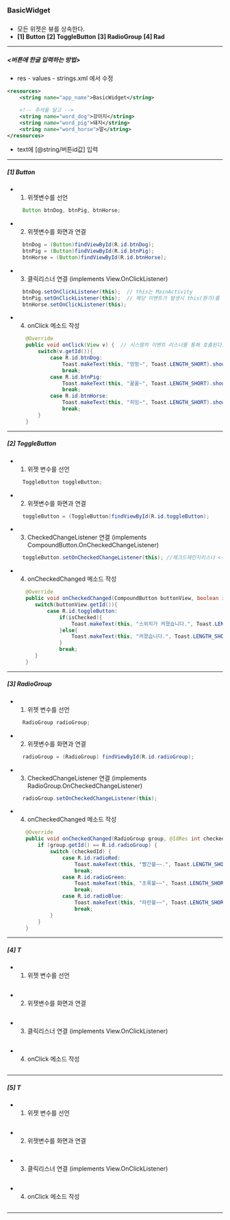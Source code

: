### BasicWidget

#####
- 모든 위젯은 뷰를 상속한다.
- **[1] Button**
  **[2] ToggleButton**
  **[3] RadioGroup**
  **[4] Rad**
---
##### <버튼에 한글 입력하는 방법>
- res - values - strings.xml 에서 수정
```xml
<resources>
    <string name="app_name">BasicWidget</string>

    <!-- 주석을 달고 -->
    <string name="word_dog">강아지</string>
    <string name="word_pig">돼지</string>
    <string name="word_horse">말</string>
</resources>
```
- text에 [@string/버튼id값]  입력
---

##### [1] Button
- 1. 위젯변수를 선언
```java
     Button btnDog, btnPig, btnHorse;
```
- 2. 위젯변수를 화면과 연결
```java
     btnDog = (Button)findViewById(R.id.btnDog);
     btnPig = (Button)findViewById(R.id.btnPig);
     btnHorse = (Button)findViewById(R.id.btnHorse);
```
- 3. 클릭리스너 연결   (implements View.OnClickListener)
```java
     btnDog.setOnClickListener(this);  // this는 MainActivity
     btnPig.setOnClickListener(this);  // 해당 이벤트가 발생시 this(뭔가)를 호출해준다.
     btnHorse.setOnClickListener(this);
```
- 4. onClick 메소드 작성
```java
      @Override
      public void onClick(View v) {  // 시스템의 이벤트 리스너를 통해 호출된다.
          switch(v.getId()){
              case R.id.btnDog:
                  Toast.makeText(this, "멍멍~", Toast.LENGTH_SHORT).show();
                  break;
              case R.id.btnPig:
                  Toast.makeText(this, "꿀꿀~", Toast.LENGTH_SHORT).show();
                  break;
              case R.id.btnHorse:
                  Toast.makeText(this, "히잉~", Toast.LENGTH_SHORT).show();
                  break;
          }
      }
```
---
##### [2] ToggleButton
- 1. 위젯 변수를 선언
```java
     ToggleButton toggleButton;
```
- 2. 위젯변수를 화면과 연결
```java
     toggleButton = (ToggleButton)findViewById(R.id.toggleButton);
```
- 3. CheckedChangeListener 연결   (implements CompoundButton.OnCheckedChangeListener)
```java
     toggleButton.setOnCheckedChangeListener(this); //체크드체인지리스너 <- ! 클릭 리스너가 아님.
```
- 4. onCheckedChanged 메소드 작성
```java
      @Override
      public void onCheckedChanged(CompoundButton buttonView, boolean isChecked) {
         switch(buttonView.getId()){
             case R.id.toggleButton:
                 if(isChecked){
                     Toast.makeText(this, "스위치가 켜졌습니다.", Toast.LENGTH_SHORT).show();
                 }else{
                     Toast.makeText(this, "꺼졌습니다.", Toast.LENGTH_SHORT).show();
                 }
                 break;
         }
      }
```
---

##### [3] RadioGroup
- 1. 위젯 변수를 선언
```java
     RadioGroup radioGroup;
```
- 2. 위젯변수를 화면과 연결
```java
     radioGroup = (RadioGroup) findViewById(R.id.radioGroup);
```
- 3. CheckedChangeListener 연결   (implements RadioGroup.OnCheckedChangeListener)
```java
     radioGroup.setOnCheckedChangeListener(this);
```
- 4. onCheckedChanged 메소드 작성
```java
      @Override
      public void onCheckedChanged(RadioGroup group, @IdRes int checkedId) {
          if (group.getId() == R.id.radioGroup) {
              switch (checkedId) {
                  case R.id.radioRed:
                      Toast.makeText(this, "빨간불~~.", Toast.LENGTH_SHORT).show();
                      break;
                  case R.id.radioGreen:
                      Toast.makeText(this, "초록불~~", Toast.LENGTH_SHORT).show();
                      break;
                  case R.id.radioBlue:
                      Toast.makeText(this, "파란불~~", Toast.LENGTH_SHORT).show();
                      break;
              }
          }
      }
```
---

##### [4] T
- 1. 위젯 변수를 선언
```java

```
- 2. 위젯변수를 화면과 연결
```java

```
- 3. 클릭리스너 연결   (implements View.OnClickListener)
```java

```
- 4. onClick 메소드 작성
```java

```
---

##### [5] T
- 1. 위젯 변수를 선언
```java

```
- 2. 위젯변수를 화면과 연결
```java

```
- 3. 클릭리스너 연결   (implements View.OnClickListener)
```java

```
- 4. onClick 메소드 작성
```java

```
---
